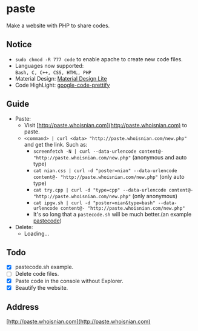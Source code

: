 # paste
Make a website with PHP to share codes.

## Notice
* `sudo chmod -R 777 code` to enable apache to create new code files.  
* Languages now supported:  
  `Bash, C, C++, CSS, HTML, PHP`  
* Material Design: [Material Design Lite](https://getmdl.io)  
* Code HighLight: [google-code-prettify](https://github.com/google/code-prettify)  

## Guide
* Paste:  
  * Visit [http://paste.whoisnian.com](http://paste.whoisnian.com) to paste.  
  * `<command> | curl <data> "http://paste.whoisnian.com/new.php"` and get the link. Such as:  
    * `screenfetch -N | curl --data-urlencode content@- "http://paste.whoisnian.com/new.php"` (anonymous and auto type)  
    * `cat nian.css | curl -d "poster=nian" --data-urlencode content@- "http://paste.whoisnian.com/new.php"` (only auto type)  
    * `cat try.cpp | curl -d "type=cpp" --data-urlencode content@- "http://paste.whoisnian.com/new.php"` (only anonymous)  
    * `cat ipgw.sh | curl -d "poster=nian&type=bash" --data-urlencode content@- "http://paste.whoisnian.com/new.php"`  
    * It's so long that a `pastecode.sh` will be much better.(an example [pastecode](https://raw.githubusercontent.com/whoisnian/script/master/pastecode))  
* Delete:
  * Loading...

## Todo
- [x] pastecode.sh example.  
- [ ] Delete code files.  
- [x] Paste code in the console without Explorer.  
- [x] Beautify the website.  

## Address
[http://paste.whoisnian.com](http://paste.whoisnian.com)

